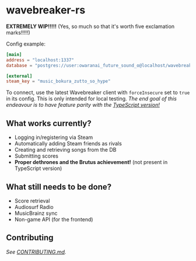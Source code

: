 # wavebreaker-rs
**EXTREMELY WIP!!!!!** (Yes, so much so that it's worth five exclamation marks!!!!!)

Config example:
```toml
[main]
address = "localhost:1337"
database = "postgres://user:owaranai_future_sound_o@localhost/wavebreaker"

[external]
steam_key = "music_bokura_zutto_so_hype"
```

To connect, use the latest Wavebreaker client with ``forceInsecure`` set to ``true`` in its config. This is only intended for local testing.
*The end goal of this endeavour is to have feature parity with the [TypeScript version!](https://github.com/AudiosurfResearch/Wavebreaker)*

## What works currently?
- Logging in/registering via Steam
- Automatically adding Steam friends as rivals
- Creating and retrieving songs from the DB
- Submitting scores
- **Proper dethrones and the Brutus achievement!** (not present in TypeScript version)

## What still needs to be done?
- Score retrieval
- Audiosurf Radio
- MusicBrainz sync
- Non-game API (for the frontend)

## Contributing

*See [CONTRIBUTING.md](https://github.com/AudiosurfResearch/wavebreaker-rs/blob/master/CONTRIBUTING.md).*